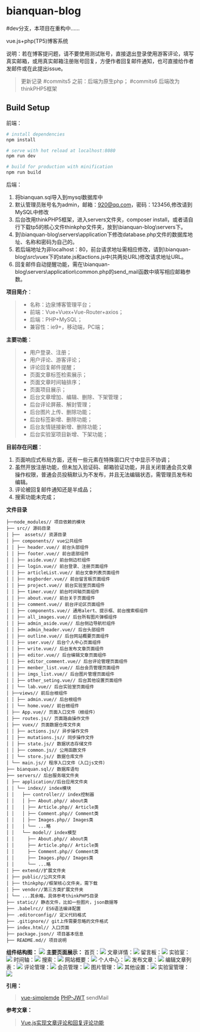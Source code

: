 # bianquan-blog

#dev分支，本项目在重构中……


vue.js+php(TP5)博客系统

说明：若在博客提问题，请不要使用测试账号，直接退出登录使用游客评论，填写真实邮箱，或用真实邮箱注册账号回复，方便作者回复邮件通知，也可直接给作者发邮件或在此提出issue。


>更新记录
#commits5 之前：后端为原生php；
#commits6 后端改为thinkPHP5框架

## Build Setup
前端：
``` bash
# install dependencies
npm install

# serve with hot reload at localhost:8080
npm run dev

# build for production with minification
npm run build
```
后端：
1.  将bianquan.sql导入到mysql数据库中
2.  默认管理员账号名为admin，邮箱：920@qq.com，密码：123456,修改请到MySQL中修改
3.  后台改用thinkPHP5框架，进入servers文件夹，composer install，或者请自行下载tp5的核心文件thinkphp文件夹，放到\bianquan-blog\servers下。
4.  到\bianquan-blog\servers\application下修改database.php文件的数据库地址、名称和密码为自己的。
5.  若后端地址为非localhost：80，前台请求地址需相应修改，请到\bianquan-blog\src\vuex下的state.js和actions.js中(共两处URL)修改请求地址URL。
6.  回复邮件自动提醒功能，需在\bianquan-blog\servers\application\common.php的send_mail函数中填写相应邮箱参数。


**项目简介**：
> * 名称：边泉博客管理平台；
> * 前端：Vue+Vuex+Vue-Router+axios；
> * 后端：PHP+MySQL；
> * 兼容性：ie9+，移动端，PC端；

**主要功能**：
> * 用户登录、注册；
> * 用户评论、游客评论；
> * 评论回复邮件提醒；
> * 页面文章标签检索展示；
> * 页面文章时间轴排序；
> * 页面项目展示；
> * 后台文章增加、编辑、删除、下架管理；
> * 后台评论屏蔽、解封管理；
> * 后台图片上传、删除功能；
> * 后台标签新增、删除功能；
> * 后台友情链接新增、删除功能；
> * 后台实验室项目新增、下架功能；

**目前存在问题**：
1.  页面响应式布局方面，还有一些元素在特殊窗口尺寸中显示不协调；
2.  虽然开放注册功能，但未加入验证码、邮箱验证功能，并且关闭普通会员文章操作权限，普通会员投稿默认为不发布，并且无法编辑状态，需管理员发布和编辑。
3.  评论被回复邮件通知还是半成品；
4.  搜索功能未完成；


**文件目录**
```
├──node_modules// 项目依赖的模块    
├── src// 源码目录
│ ├──  assets// 资源目录
│ ├── components// vue公共组件
│ │ ├── header.vue// 前台头部组件
│ │ ├── footer.vue// 前台底部组件
│ │ ├── aside.vue// 前台侧边栏组件
│ │ ├── login.vue// 前台登录、注册页面组件
│ │ ├── articleList.vue// 前台文章列表页面组件
│ │ ├── msgborder.vue// 前台留言板页面组件
│ │ ├── project.vue// 前台实验室页面组件
│ │ ├── timer.vue// 前台时间轴页面组件
│ │ ├── about.vue// 前台关于页面组件
│ │ ├── comment.vue// 前台评论区页面组件
│ │ ├── components.vue// 通用alert、提示框、前台搜索框组件
│ │ ├── all_images.vue// 后台所有图片弹框组件
│ │ ├── admin_aside.vue// 后台侧边导航栏组件
│ │ ├── admin_header.vue// 后台头部组件
│ │ ├── outline.vue// 后台网站概要页面组件
│ │ ├── user.vue// 后台个人中心页面组件
│ │ ├── write.vue// 后台发布文章页面组件
│ │ ├── editor.vue// 后台编辑文章页面组件
│ │ ├── editor_comment.vue// 后台评论管理页面组件
│ │ ├── menber_list.vue// 后台会员管理页面组件
│ │ ├── imgs_list.vue// 后台图片管理页面组件
│ │ ├── other_seting.vue// 后台其他设置页面组件
│ │ └── lab.vue// 后台实验室页面组件
│ ├──views// 前后台根组件
│ │ ├── admin.vue// 后台根组件
│ │ └── home.vue// 前台根组件
│ ├── App.vue// 页面入口文件（根组件）
│ ├── routes.js// 页面路由操作文件
│ ├── vuex// 页面数据仓库文件夹
│ │ ├── actions.js// 异步操作文件
│ │ ├── mutations.js// 同步操作文件
│ │ ├── state.js// 数据状态存储文件
│ │ ├── common.js// 公用函数文件
│ │ └── store.js// 数据仓库文件
│ └── main.js// 程序入口文件（入口js文件）
├── bianquan.sql// 数据库语句
├── servers// 后台服务端文件夹
│ ├── application//后台应用文件夹
│ │ └── index// index模块
│ │   ├── controller// index控制器
│ │   │ ├── About.php// about类
│ │   │ ├── Article.php// Article类
│ │   │ ├── Comment.php// Comment类
│ │   │ ├── Images.php// Images类
│ │   │ └── ...略
│ │   └── model// index模型
│ │     ├── About.php// about类
│ │     ├── Article.php// Article类
│ │     ├── Comment.php// Comment类
│ │     ├── Images.php// Images类
│ │     └── ...略
│ ├── extend//扩展文件夹
│ ├── public//公共文件夹
│ ├── thinkphp//框架核心文件夹，需下载
│ ├── vendor//第三方类扩展文件夹
│ └── ...其余略，具体参考thinkPHP5目录
├── static// 静态文件，比如一些图片，json数据等
├── .babelrc// ES6语法编译配置
├── .editorconfig// 定义代码格式
├── .gitignore// git上传需要忽略的文件格式
├── index.html// 入口页面
├── package.json// 项目基本信息
├── README.md// 项目说明
```
**组件结构图：**
![](https://github.com/920200256/bianquan-blog/blob/master/static/imgs/20180405/jiegoutu.jpg)
**主要页面展示：**
首页：![](https://github.com/920200256/bianquan-blog/blob/master/static/imgs/20180409/HOME.jpg)
文章详情：![](https://github.com/920200256/bianquan-blog/blob/master/static/imgs/20180409/article.jpg)
留言板：![](https://github.com/920200256/bianquan-blog/blob/master/static/imgs/20180409/MESSAGE.jpg)
实验室：![](https://github.com/920200256/bianquan-blog/blob/master/static/imgs/20180409/PROJECT.jpg)
时间轴：![](https://github.com/920200256/bianquan-blog/blob/master/static/imgs/20180409/SEARCH.jpg)
搜索：![](https://github.com/920200256/bianquan-blog/blob/master/static/imgs/20180409/TIMER.jpg)
网站概要：![](https://github.com/920200256/bianquan-blog/blob/master/static/imgs/20180406/outline.png)
个人中心：![](https://github.com/920200256/bianquan-blog/blob/master/static/imgs/20180406/user.jpg)
发布文章：![](https://github.com/920200256/bianquan-blog/blob/master/static/imgs/20180406/write.png)
编辑文章列表：![](https://github.com/920200256/bianquan-blog/blob/master/static/imgs/20180406/edit.png)
评论管理：![](https://github.com/920200256/bianquan-blog/blob/master/static/imgs/20180406/comment.png)
会员管理：![](https://github.com/920200256/bianquan-blog/blob/master/static/imgs/20180406/member.png)
图片管理：![](https://github.com/920200256/bianquan-blog/blob/master/static/imgs/20180406/imgs.png)
其他设置：![](https://github.com/920200256/bianquan-blog/blob/master/static/imgs/20180406/otherseting.png)
实验室管理：![](https://github.com/920200256/bianquan-blog/blob/master/static/imgs/20180406/lab.png)


**引用：**
> [vue-simplemde](https://github.com/F-loat/vue-simplemde)
> [PHP-JWT](https://packagist.org/packages/firebase/php-jwt)
> sendMail

**参考文章：**
> [Vue.js实现文章评论和回复评论功能](https://blog.csdn.net/weixin_35987513/article/details/53748707)
